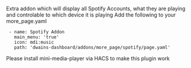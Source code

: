 
Extra addon which will display all Spotify Accounts, what they are playing and controlable to which device it is playing
Add the following to your more_page.yaml

     - name: Spotify Addon
       main_menu: 'true'
       icon: mdi:music
       path: 'dwains-dashboard/addons/more_page/spotify/page.yaml'

Please install mini-media-player via HACS to make this plugin work
